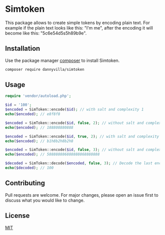 # Simtoken

This package allows to create simple tokens by encoding plain text. For example if the plain text looks like this: "I'm me", after the encoding it will become like this: "5c6e54d5s5h89b9e".

## Installation

Use the package manager [composer](https://getcomposer.org/) to install Simtoken.

```bash
composer require dannyvilla/simtoken
```

## Usage

```php
require 'vendor/autoload.php';

$id = '100';
$encoded = SimToken::encode($id); // with salt and complexity 1
echo($encoded); // e8f8f8

$encoded = SimToken::encode($id, false, 2); // without salt and complexity 2
echo($encoded); // 188808880888

$encoded = SimToken::encode($id, true, 2); // with salt and complexity 2
echo($encoded); // b1h8b2h8b2h8

$encoded = SimToken::encode($id, false, 3); // without salt and complexity 3
echo($encoded); // 588888886888888868888888

$decoded = SimToken::decode($encoded, false, 3); // Decode the last encoded
echo($decoded); // 100
```

## Contributing
Pull requests are welcome. For major changes, please open an issue first to discuss what you would like to change.

## License
[MIT](https://choosealicense.com/licenses/mit/)